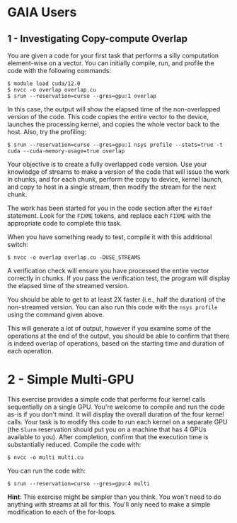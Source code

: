 
# GAIA Users
## 1 - Investigating Copy-compute Overlap

You are given a code for your first task that performs a silly computation element-wise on a vector.  You can initially compile, run, and profile the code with the following commands:

```
$ module load cuda/12.0
$ nvcc -o overlap overlap.cu
$ srun --reservation=curso --gres=gpu:1 overlap 
```

In this case, the output will show the elapsed time of the non-overlapped version of the code. This code copies the entire vector to the device, launches the processing kernel, and copies the whole vector back to the host. Also, try the profiling:

```
$ srun --reservation=curso --gres=gpu:1 nsys profile --stats=true -t cuda --cuda-memory-usage=true overlap
```

Your objective is to create a fully overlapped code version. Use your knowledge of streams to make a version of the code that will issue the work in chunks, and for each chunk, perform the copy to device, kernel launch, and copy to host in a single stream, then modify the stream for the next chunk.

The work has been started for you in the code section after the `#ifdef` statement. Look for the `FIXME` tokens, and replace each `FIXME` with the appropriate code to complete this task.

When you have something ready to test, compile it with this additional switch:

```
$ nvcc -o overlap overlap.cu -DUSE_STREAMS
```

A verification check will ensure you have processed the entire vector correctly in chunks. If you pass the verification test, the program will display the elapsed time of the streamed version. 

You should be able to get to at least 2X faster (i.e., half the duration) of the non-streamed version. You can also run this code with the `nsys profile` using the command given above.  

This will generate a lot of output, however if you examine some of the operations at the end of the output, you should be able to confirm that there is indeed overlap of operations, based on the starting time and duration of each operation.

# 2 - Simple Multi-GPU

This exercise provides a simple code that performs four kernel calls sequentially on a single GPU. You're welcome to compile and run the code as-is if you don't mind. It will display the overall duration of the four kernel calls. Your task is to modify this code to run each kernel on a separate GPU (the `Slurm` reservation should put you on a machine that has 4 GPUs available to you).  After completion, confirm that the execution time is substantially reduced. Compile the code with:

```
$ nvcc -o multi multi.cu
```

You can run the code with:

```
$ srun --reservation=curso --gres=gpu:4 multi
```

**Hint**: This exercise might be simpler than you think.  You won't need to do anything with streams at all for this.  You'll only need to make a simple modification to each of the for-loops.
